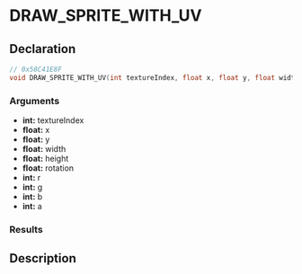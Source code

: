 # DRAW_SPRITE_WITH_UV

## Declaration
```cpp
// 0x58C41E8F
void DRAW_SPRITE_WITH_UV(int textureIndex, float x, float y, float width, float height, float rotation, int r, int g, int b, int a);
```

### Arguments
- **int:** textureIndex
- **float:** x
- **float:** y
- **float:** width
- **float:** height
- **float:** rotation
- **int:** r
- **int:** g
- **int:** b
- **int:** a

### Results

## Description
